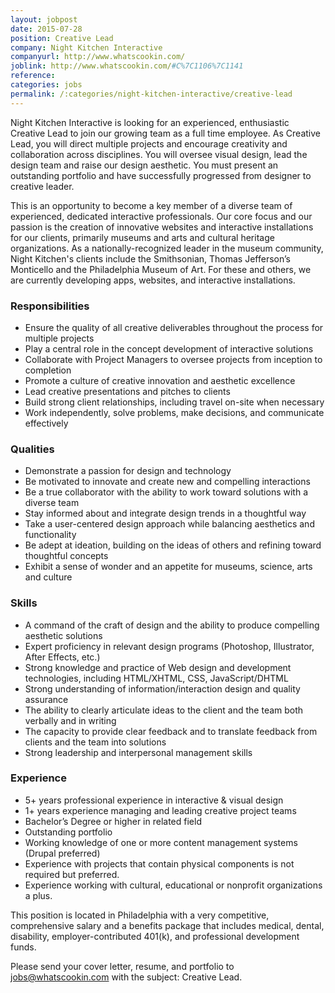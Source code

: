 ```yaml
---
layout: jobpost
date: 2015-07-28
position: Creative Lead
company: Night Kitchen Interactive
companyurl: http://www.whatscookin.com/
joblink: http://www.whatscookin.com/#C%7C1106%7C1141
reference: 
categories: jobs
permalink: /:categories/night-kitchen-interactive/creative-lead
---
```


Night Kitchen Interactive is looking for an experienced, enthusiastic Creative Lead to join our growing team as a full time employee.<!--more--> As Creative Lead, you will direct multiple projects and encourage creativity and collaboration across disciplines. You will oversee visual design, lead the design team and raise our design aesthetic. You must present an outstanding portfolio and have successfully progressed from designer to creative leader.

This is an opportunity to become a key member of a diverse team of experienced, dedicated interactive professionals. Our core focus and our passion is the creation of innovative websites and interactive installations for our clients, primarily museums and arts and cultural heritage organizations. As a nationally-recognized leader in the museum community, Night Kitchen's clients include the Smithsonian, Thomas Jefferson’s Monticello and the Philadelphia Museum of Art. For these and others, we are currently developing apps, websites, and interactive installations.

### Responsibilities
* Ensure the quality of all creative deliverables throughout the process for multiple projects
* Play a central role in the concept development of interactive solutions
* Collaborate with Project Managers to oversee projects from inception to completion
* Promote a culture of creative innovation and aesthetic excellence
* Lead creative presentations and pitches to clients
* Build strong client relationships, including travel on-site when necessary
* Work independently, solve problems, make decisions, and communicate effectively

### Qualities
* Demonstrate a passion for design and technology
* Be motivated to innovate and create new and compelling interactions
* Be a true collaborator with the ability to work toward solutions with a diverse team
* Stay informed about and integrate design trends in a thoughtful way
* Take a user-centered design approach while balancing aesthetics and functionality
* Be adept at ideation, building on the ideas of others and refining toward thoughtful concepts
* Exhibit a sense of wonder and an appetite for museums, science, arts and culture

### Skills
* A command of the craft of design and the ability to produce compelling aesthetic solutions
* Expert proficiency in relevant design programs (Photoshop, Illustrator, After Effects, etc.)
* Strong knowledge and practice of Web design and development technologies, including HTML/XHTML, CSS, JavaScript/DHTML
* Strong understanding of information/interaction design and quality assurance
* The ability to clearly articulate ideas to the client and the team both verbally and in writing
* The capacity to provide clear feedback and to translate feedback from clients and the team into solutions
* Strong leadership and interpersonal management skills

### Experience
* 5+ years professional experience in interactive & visual design
* 1+ years experience managing and leading creative project teams
* Bachelor’s Degree or higher in related field
* Outstanding portfolio
* Working knowledge of one or more content management systems (Drupal preferred)
* Experience with projects that contain physical components is not required but preferred.
* Experience working with cultural, educational or nonprofit organizations a plus.

This position is located in Philadelphia with a very competitive, comprehensive salary and a benefits package that includes medical, dental, disability, employer-contributed 401(k), and professional development funds.

Please send your cover letter, resume, and portfolio to <a href="mailto:jobs@whatscookin.com">jobs@whatscookin.com</a> with the subject: Creative Lead.